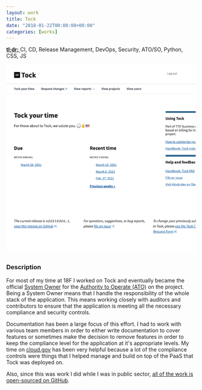 ```yaml
---
layout: work
title: Tock
date: "2018-01-22T00:00:00+00:00"
categories: [works]
---
```


<a href="https://18f.gsa.gov/2015/05/21/tockingtime/" target="_blank">
  <strong>tl;dr:</strong>
</a> CI, CD, Release Management, DevOps, Security, ATO/SO, Python, CSS, JS

![Desktop screenshot](/img/works/tock.png "Tock screenshot")

### Description

For most of my time at 18F I worked on Tock and eventually became the official
[System Owner][so] for the [Authority to Operate (ATO)][ato] on the project.
Being a System Owner means that I handle the responsibility of the whole stack
of the application. This means working closely with auditors and contributors to
ensure that the application is meeting all the necessary compliance and security
controls.

[ato]: https://csrc.nist.gov/glossary/term/authorization_to_operate "Definition of ATO."
[so]: https://csrc.nist.gov/glossary/term/system_owner "Definition of System Owner."

Documentation has been a large focus of this effort. I had to work with various
team members in order to either write documentation to cover features or
sometimes make the decision to remove features in order to keep the compliance
level for the application at it's appropriate levels. My time on [cloud.gov][cg]
has been very helpful because a lot of the compliance controls were things that
I helped manage and build on top of the PaaS that Tock was deployed on.

[cg]: https://cloud.gov/ "The cloud.gov landing page."

Also, since this was work I did while I was in public sector, [all of the work is
open-sourced on GitHub][gh-link].

[gh-link]: https://github.com/18f/tock "The Tock codebase on GitHub."
